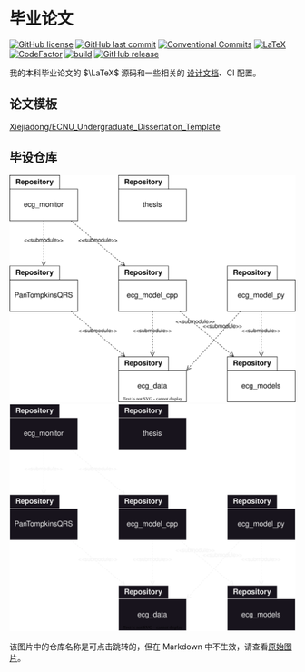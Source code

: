 # 毕业论文

[![GitHub license](https://img.shields.io/github/license/ccxxxi/thesis)](LICENSE)
[![GitHub last commit](https://img.shields.io/github/last-commit/ccxxxi/thesis)](https://github.com/CCXXXI/thesis/commits)
[![Conventional Commits](https://img.shields.io/badge/Conventional%20Commits-1.0.0-%23FE5196?logo=conventionalcommits&logoColor=white)](https://conventionalcommits.org)
[![LaTeX](https://img.shields.io/badge/LaTeX-008080?logo=LaTeX)](https://www.latex-project.org)
[![CodeFactor](https://www.codefactor.io/repository/github/ccxxxi/thesis/badge)](https://www.codefactor.io/repository/github/ccxxxi/thesis)
[![build](https://github.com/CCXXXI/thesis/actions/workflows/build.yml/badge.svg)](https://github.com/CCXXXI/thesis/actions/workflows/build.yml)
[![GitHub release](https://img.shields.io/github/v/release/ccxxxi/thesis)](https://github.com/CCXXXI/thesis/releases)

我的本科毕业论文的 $\LaTeX$ 源码和一些相关的 [设计文档](https://github.com/CCXXXI/thesis/wiki)、CI 配置。

## 论文模板

[Xiejiadong/ECNU_Undergraduate_Dissertation_Template](https://github.com/Xiejiadong/ECNU_Undergraduate_Dissertation_Template)

## 毕设仓库

![repositories](https://raw.githubusercontent.com/CCXXXI/thesis/main/assets/repositories.drawio.svg#gh-light-mode-only)
![repositories](https://raw.githubusercontent.com/CCXXXI/thesis/main/assets/repositories.drawio.dark.svg#gh-dark-mode-only)

该图片中的仓库名称是可点击跳转的，但在 Markdown
中不生效，请查看[原始图片](https://raw.githubusercontent.com/CCXXXI/thesis/main/assets/repositories.drawio.svg)。
